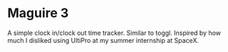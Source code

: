 # Maguire 3

A simple clock in/clock out time tracker. Similar to toggl. Inspired by how much I disliked using UltiPro at my summer internship at SpaceX.
